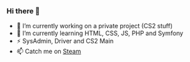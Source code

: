 ### Hi there 👋

- 🔭 I’m currently working on a private project (CS2 stuff)
- 🌱 I’m currently learning HTML, CSS, JS, PHP and Symfony
- ⚡ SysAdmin, Driver and CS2 Main
- 📫 Catch me on [Steam](https://steamcommunity.com/id/F1L337)
<!--
**F1L337/F1L337** is a ✨ _special_ ✨ repository because its `README.md` (this file) appears on your GitHub profile.

Here are some ideas to get you started:

- 🔭 I’m currently working on ...
- 🌱 I’m currently learning ...
- 👯 I’m looking to collaborate on ...
- 🤔 I’m looking for help with ...
- 💬 Ask me about ...
- 📫 How to reach me: ...
- 😄 Pronouns: ...
- ⚡ Fun fact: ...
-->
